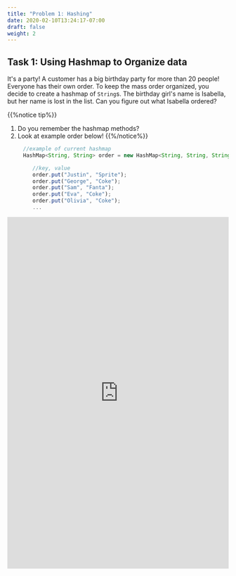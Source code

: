 ```yaml
---
title: "Problem 1: Hashing"
date: 2020-02-10T13:24:17-07:00
draft: false
weight: 2
--- 
```


<!--<link rel="stylesheet" href="../../style.css">-->

## Task 1: Using Hashmap to Organize data

It's a party! A customer has a big birthday party for more than 20 people! Everyone has their own order. To keep the mass order organized, you decide to create a hashmap of `String`s. The birthday girl's name is Isabella, but her name is lost in the list. Can you figure out what Isabella ordered?

{{%notice tip%}}
1. Do you remember the hashmap methods?
2. Look at example order below!
{{%/notice%}}

```js javascript
	 //example of current hashmap
     HashMap<String, String> order = new HashMap<String, String, String>();

     	//key, value
    	order.put("Justin", "Sprite");
    	order.put("George", "Coke");
    	order.put("Sam", "Fanta");
    	order.put("Eva", "Coke");
    	order.put("Olivia", "Coke");
    	...
```

<iframe height="800px" width="100%" src="https://replit.com/@nuevofoundation/HashFind?lite=true" scrolling="no" frameborder="no" allowtransparency="true" allowfullscreen="true" sandbox="allow-forms allow-pointer-lock allow-popups allow-same-origin allow-scripts allow-modals"></iframe>